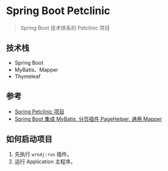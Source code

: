 # Spring Boot Petclinic

> Spring Boot 技术体系的 Petclinic 项目

## 技术栈

* Spring Boot
* MyBatis、Mapper
* Thymeleaf


## 参考
* [Spring Petclinic 项目](https://github.com/spring-petclinic)
* [Spring Boot 集成 MyBatis, 分页插件 PageHelper, 通用 Mapper](https://github.com/abel533/MyBatis-Spring-Boot)



## 如何启动项目

1. 先执行 `wro4j:run` 插件。
2. 运行 Application 主程序。
